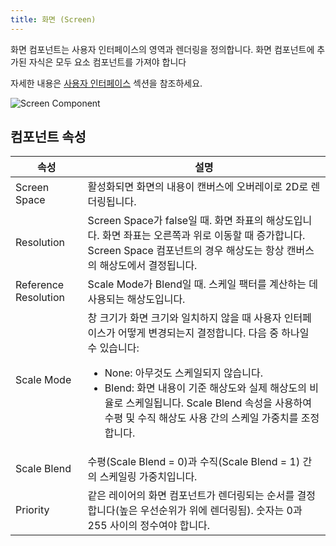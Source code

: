 ```yaml
---
title: 화면 (Screen)
---
```


화면 컴포넌트는 사용자 인터페이스의 영역과 렌더링을 정의합니다. 화면 컴포넌트에 추가된 자식은 모두 요소 컴포넌트를 가져야 합니다

자세한 내용은 [사용자 인터페이스][0] 섹션을 참조하세요.

![Screen Component](/img/user-manual/scenes/components/component-screen.png)

## 컴포넌트 속성

| 속성             | 설명 |
|----------------------|-------------|
| Screen Space         | 활성화되면 화면의 내용이 캔버스에 오버레이로 2D로 렌더링됩니다. |
| Resolution           | Screen Space가 false일 때. 화면 좌표의 해상도입니다. 화면 좌표는 오른쪽과 위로 이동할 때 증가합니다. Screen Space 컴포넌트의 경우 해상도는 항상 캔버스의 해상도에서 결정됩니다. |
| Reference Resolution | Scale Mode가 Blend일 때. 스케일 팩터를 계산하는 데 사용되는 해상도입니다. |
| Scale Mode           | 창 크기가 화면 크기와 일치하지 않을 때 사용자 인터페이스가 어떻게 변경되는지 결정합니다. 다음 중 하나일 수 있습니다: <ul><li>None: 아무것도 스케일되지 않습니다.</li><li>Blend: 화면 내용이 기준 해상도와 실제 해상도의 비율로 스케일됩니다. Scale Blend 속성을 사용하여 수평 및 수직 해상도 사용 간의 스케일 가중치를 조정합니다.</li></ul> |
| Scale Blend          | 수평(Scale Blend = 0)과 수직(Scale Blend = 1) 간의 스케일링 가중치입니다. |
| Priority             | 같은 레이어의 화면 컴포넌트가 렌더링되는 순서를 결정합니다(높은 우선순위가 위에 렌더링됨). 숫자는 0과 255 사이의 정수여야 합니다. |

[0]: /user-manual/user-interface
